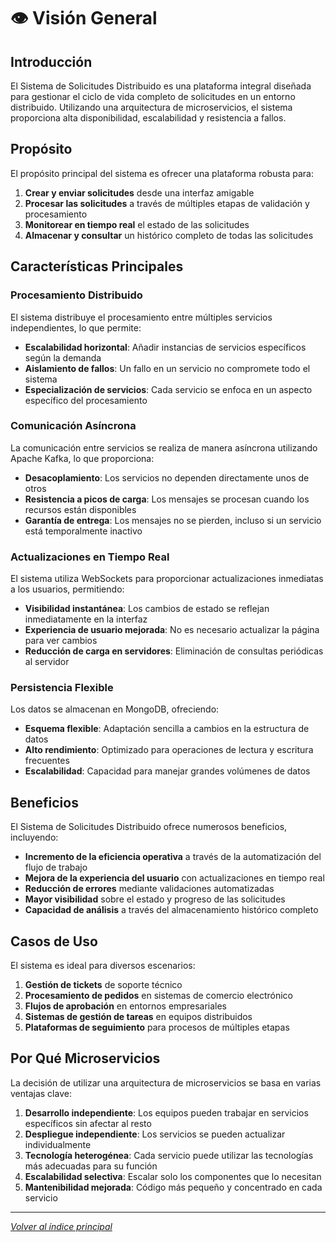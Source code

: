 # 👁️ Visión General

## Introducción

El Sistema de Solicitudes Distribuido es una plataforma integral diseñada para gestionar el ciclo de vida completo de solicitudes en un entorno distribuido. Utilizando una arquitectura de microservicios, el sistema proporciona alta disponibilidad, escalabilidad y resistencia a fallos.

## Propósito

El propósito principal del sistema es ofrecer una plataforma robusta para:

1. **Crear y enviar solicitudes** desde una interfaz amigable
2. **Procesar las solicitudes** a través de múltiples etapas de validación y procesamiento
3. **Monitorear en tiempo real** el estado de las solicitudes
4. **Almacenar y consultar** un histórico completo de todas las solicitudes

## Características Principales

### Procesamiento Distribuido

El sistema distribuye el procesamiento entre múltiples servicios independientes, lo que permite:

- **Escalabilidad horizontal**: Añadir instancias de servicios específicos según la demanda
- **Aislamiento de fallos**: Un fallo en un servicio no compromete todo el sistema
- **Especialización de servicios**: Cada servicio se enfoca en un aspecto específico del procesamiento

### Comunicación Asíncrona

La comunicación entre servicios se realiza de manera asíncrona utilizando Apache Kafka, lo que proporciona:

- **Desacoplamiento**: Los servicios no dependen directamente unos de otros
- **Resistencia a picos de carga**: Los mensajes se procesan cuando los recursos están disponibles
- **Garantía de entrega**: Los mensajes no se pierden, incluso si un servicio está temporalmente inactivo

### Actualizaciones en Tiempo Real

El sistema utiliza WebSockets para proporcionar actualizaciones inmediatas a los usuarios, permitiendo:

- **Visibilidad instantánea**: Los cambios de estado se reflejan inmediatamente en la interfaz
- **Experiencia de usuario mejorada**: No es necesario actualizar la página para ver cambios
- **Reducción de carga en servidores**: Eliminación de consultas periódicas al servidor

### Persistencia Flexible

Los datos se almacenan en MongoDB, ofreciendo:

- **Esquema flexible**: Adaptación sencilla a cambios en la estructura de datos
- **Alto rendimiento**: Optimizado para operaciones de lectura y escritura frecuentes
- **Escalabilidad**: Capacidad para manejar grandes volúmenes de datos

## Beneficios

El Sistema de Solicitudes Distribuido ofrece numerosos beneficios, incluyendo:

- **Incremento de la eficiencia operativa** a través de la automatización del flujo de trabajo
- **Mejora de la experiencia del usuario** con actualizaciones en tiempo real
- **Reducción de errores** mediante validaciones automatizadas
- **Mayor visibilidad** sobre el estado y progreso de las solicitudes
- **Capacidad de análisis** a través del almacenamiento histórico completo

## Casos de Uso

El sistema es ideal para diversos escenarios:

1. **Gestión de tickets** de soporte técnico
2. **Procesamiento de pedidos** en sistemas de comercio electrónico
3. **Flujos de aprobación** en entornos empresariales
4. **Sistemas de gestión de tareas** en equipos distribuidos
5. **Plataformas de seguimiento** para procesos de múltiples etapas

## Por Qué Microservicios

La decisión de utilizar una arquitectura de microservicios se basa en varias ventajas clave:

1. **Desarrollo independiente**: Los equipos pueden trabajar en servicios específicos sin afectar al resto
2. **Despliegue independiente**: Los servicios se pueden actualizar individualmente
3. **Tecnología heterogénea**: Cada servicio puede utilizar las tecnologías más adecuadas para su función
4. **Escalabilidad selectiva**: Escalar solo los componentes que lo necesitan
5. **Mantenibilidad mejorada**: Código más pequeño y concentrado en cada servicio

---

*[Volver al índice principal](WIKI.md)* 